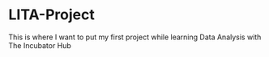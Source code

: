# LITA-Project
This is where I want to put my first project while learning Data Analysis with The Incubator Hub
